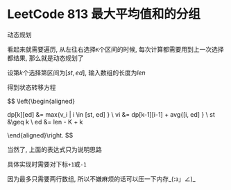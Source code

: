 # LeetCode 813 最大平均值和的分组

动态规划

看起来就需要遍历, 从左往右选择`K`个区间的时候, 每次计算都需要用到上一次选择都结果, 那么就是动态规划了

设第$k$个选择第区间为$[st, ed]$, 输入数组的长度为$len$

得到状态转移方程

$$
\left\{\begin{aligned}

dp[k][ed] &= max\{v_i | i \in [st, ed] \} \\
vi &= dp[k-1][i-1] + avg\{[i, ed] \} \\
st &\geq k \\
ed &= len - K + k

\end{aligned}\right.
$$

当然了, 上面的表达式只为说明思路

具体实现时需要对下标`+1`或`-1`

因为最多只需要两行数组, 所以不嫌麻烦的话可以压一下内存\_(:з」∠)_